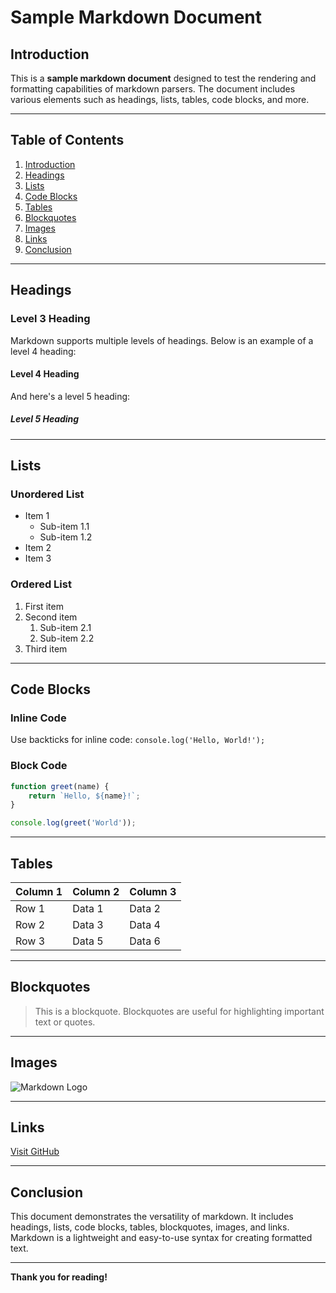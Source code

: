 # Sample Markdown Document

## Introduction

This is a **sample markdown document** designed to test the rendering and formatting capabilities of markdown parsers. The document includes various elements such as headings, lists, tables, code blocks, and more.

---

## Table of Contents

1. [Introduction](#introduction)
2. [Headings](#headings)
3. [Lists](#lists)
4. [Code Blocks](#code-blocks)
5. [Tables](#tables)
6. [Blockquotes](#blockquotes)
7. [Images](#images)
8. [Links](#links)
9. [Conclusion](#conclusion)

---

## Headings

### Level 3 Heading

Markdown supports multiple levels of headings. Below is an example of a level 4 heading:

#### Level 4 Heading

And here's a level 5 heading:

##### Level 5 Heading

---

## Lists

### Unordered List

- Item 1
  - Sub-item 1.1
  - Sub-item 1.2
- Item 2
- Item 3

### Ordered List

1. First item
2. Second item
   1. Sub-item 2.1
   2. Sub-item 2.2
3. Third item

---

## Code Blocks

### Inline Code

Use backticks for inline code: `console.log('Hello, World!');`

### Block Code

```javascript
function greet(name) {
    return `Hello, ${name}!`;
}

console.log(greet('World'));
```

---

## Tables

| Column 1 | Column 2 | Column 3 |
|----------|----------|----------|
| Row 1    | Data 1   | Data 2   |
| Row 2    | Data 3   | Data 4   |
| Row 3    | Data 5   | Data 6   |

---

## Blockquotes

> This is a blockquote. Blockquotes are useful for highlighting important text or quotes.

---

## Images

![Markdown Logo](https://upload.wikimedia.org/wikipedia/commons/4/48/Markdown-mark.svg)

---

## Links

[Visit GitHub](https://github.com)

---

## Conclusion

This document demonstrates the versatility of markdown. It includes headings, lists, code blocks, tables, blockquotes, images, and links. Markdown is a lightweight and easy-to-use syntax for creating formatted text.

---

**Thank you for reading!**